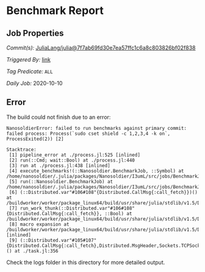 # Benchmark Report

## Job Properties

*Commit(s):* [JuliaLang/julia@7f7ab69fd30e7ea57ffc1c6a8c803826bf02f838](https://github.com/JuliaLang/julia/commit/7f7ab69fd30e7ea57ffc1c6a8c803826bf02f838)

*Triggered By:* [link](https://github.com/JuliaLang/julia/commit/7f7ab69fd30e7ea57ffc1c6a8c803826bf02f838#commitcomment-43124339)

*Tag Predicate:* `ALL`

*Daily Job:* 2020-10-10

## Error

The build could not finish due to an error:

```
NanosoldierError: failed to run benchmarks against primary commit: failed process: Process(`sudo cset shield -c 1,2,3,4 -k on`, ProcessExited(2)) [2]

Stacktrace:
 [1] pipeline_error at ./process.jl:525 [inlined]
 [2] run(::Cmd; wait::Bool) at ./process.jl:440
 [3] run at ./process.jl:438 [inlined]
 [4] execute_benchmarks!(::Nanosoldier.BenchmarkJob, ::Symbol) at /home/nanosoldier/.julia/packages/Nanosoldier/I3umL/src/jobs/BenchmarkJob.jl:402
 [5] run(::Nanosoldier.BenchmarkJob) at /home/nanosoldier/.julia/packages/Nanosoldier/I3umL/src/jobs/BenchmarkJob.jl:195
 [6] (::Distributed.var"#106#108"{Distributed.CallMsg{:call_fetch}})() at /buildworker/worker/package_linux64/build/usr/share/julia/stdlib/v1.5/Distributed/src/process_messages.jl:294
 [7] run_work_thunk(::Distributed.var"#106#108"{Distributed.CallMsg{:call_fetch}}, ::Bool) at /buildworker/worker/package_linux64/build/usr/share/julia/stdlib/v1.5/Distributed/src/process_messages.jl:79
 [8] macro expansion at /buildworker/worker/package_linux64/build/usr/share/julia/stdlib/v1.5/Distributed/src/process_messages.jl:294 [inlined]
 [9] (::Distributed.var"#105#107"{Distributed.CallMsg{:call_fetch},Distributed.MsgHeader,Sockets.TCPSocket})() at ./task.jl:356
```

Check the logs folder in this directory for more detailed output.

